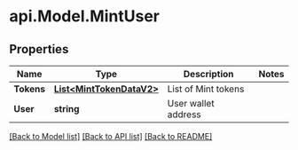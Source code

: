 # api.Model.MintUser

## Properties

Name | Type | Description | Notes
------------ | ------------- | ------------- | -------------
**Tokens** | [**List&lt;MintTokenDataV2&gt;**](MintTokenDataV2.md) | List of Mint tokens | 
**User** | **string** | User wallet address | 

[[Back to Model list]](../README.md#documentation-for-models) [[Back to API list]](../README.md#documentation-for-api-endpoints) [[Back to README]](../README.md)

